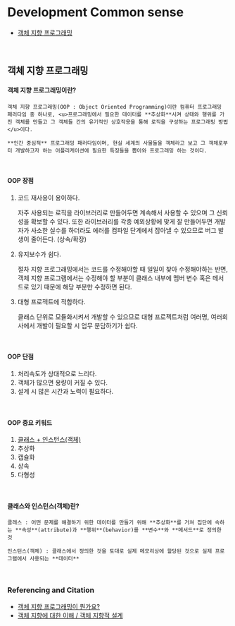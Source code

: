
# Development Common sense

 - [객체 지향 프로그래밍](#객체지향프로그래밍)
</br>

## 객체 지향 프로그래밍

#### 객체 지향 프로그래밍이란?

    객체 지향 프로그래밍(OOP : Object Oriented Programming)이란 컴퓨터 프로그래밍 패러다임 중 하나로, <u>프로그래밍에서 필요한 데이터를 **추상화**시켜 상태와 행위를 가진 객체를 만들고 그 객체들 간의 유기적인 상호작용을 통해 로직을 구성하는 프로그래밍 방법</u>이다.

    **인간 중심적** 프로그래밍 패러다임이며, 현실 세계의 사물들을 객체라고 보고 그 객체로부터 개발하고자 하는 어플리케이션에 필요한 특징들을 뽑아와 프로그래밍 하는 것이다.
</br>

#### OOP 장점

1. 코드 재사용이 용이하다.

    자주 사용되는 로직을 라이브러리로 만들어두면 계속해서 사용할 수 있으며 그 신뢰성을 확보할 수 있다. 또한 라이브러리를 각종 예외상황에 맞게 잘 만들어두면 개발자가 사소한 실수를 하더라도 에러를 컴파일 단계에서 잡아낼 수 있으므로 버그 발생이 줄어든다. (상속/확장)

 2. 유지보수가 쉽다.

    절차 지향 프로그래밍에서는 코드를 수정해야할 때 일일이 찾아 수정해야하는 반면, 객체 지향 프로그램에서는 수정해야 할 부분이 클래스 내부에 멤버 변수 혹은 메서드로 있기 때문에 해당 부분만 수정하면 된다.

 3. 대형 프로젝트에 적합하다.

    클래스 단위로 모듈화시켜서 개발할 수 있으므로 대형 프로젝트처럼 여러명, 여러회사에서 개발이 필요할 시 업무 분담하기가 쉽다.
</br>

#### OOP 단점

1. 처리속도가 상대적으로 느리다.   
2. 객체가 많으면 용량이 커질 수 있다.
3. 설계 시 많은 시간과 노력이 필요하다.
</br>

#### OOP 중요 키워드

1. [클래스 + 인스턴스(객체)](####클래스와인스턴스(객체)란?)
2. 추상화
3. 캡슐화
4. 상속
5. 다형성
</br>

#### 클래스와 인스턴스(객체)란?

    클래스 : 어떤 문제를 해결하기 위한 데이터를 만들기 위해 **추상화**를 거쳐 집단에 속하는 **속성**(attribute)과 **행위**(behavior)를 **변수**와 **메서드**로 정의한 것

    인스턴스(객체) : 클래스에서 정의한 것을 토대로 실제 메모리상에 할당된 것으로 실제 프로그램에서 사용되는 **데이터**
</br>

### Referencing and Citation
- [객체 지향 프로그래밍이 뭔가요?](https://jeong-pro.tistory.com/95)
- [객체 지향에 대한 이해 / 객체 지향적 설계](https://asfirstalways.tistory.com/177)